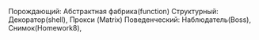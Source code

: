 Порождающий: Абстрактная фабрика(function)
Структурный: Декоратор(shell), Прокси (Matrix)
Поведенческий: Наблюдатель(Boss), Снимок(Homework8), 